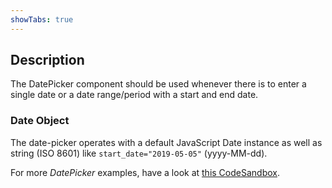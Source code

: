 ```yaml
---
showTabs: true
---
```


## Description

The DatePicker component should be used whenever there is to enter a single date or a date range/period with a start and end date.

### Date Object

The date-picker operates with a default JavaScript Date instance as well as string (ISO 8601) like `start_date="2019-05-05"` (yyyy-MM-dd).

For more _DatePicker_ examples, have a look at [this CodeSandbox](https://codesandbox.io/embed/q88v3r8w6).

